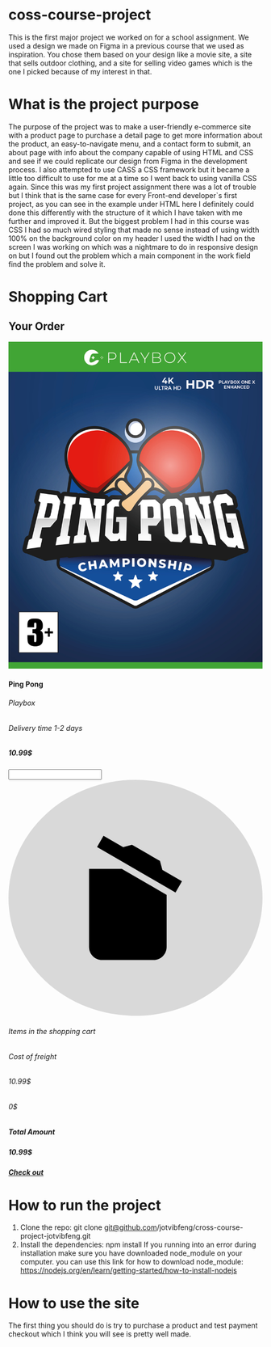 # coss-course-project
This is the first major project we worked on for a school assignment. We used a design we made on Figma in a previous course that we used as inspiration. You chose them based on your design like a movie site, a site that sells outdoor clothing, and a site for selling video games which is the one I picked because of my interest in that.

# What is the project purpose 
The purpose of the project was to make a user-friendly e-commerce site with a product page to purchase a detail page to get more information about the product, an easy-to-navigate menu, and a contact form to submit, an about page with info about the company capable of using HTML and CSS and see if we could replicate our design from Figma in the development process. I also attempted to use CASS a CSS framework but it became a little too difficult to use for me at a time so I went back to using vanilla CSS again. Since this was my first project assignment there was a lot of trouble but I think that is the same case for every Front-end developer`s first project, as you can see in the example under HTML here I definitely could done this differently with the structure of it which I have taken with me further and improved it. But the biggest problem I had in this course was CSS I had so much wired styling that made no sense instead of using width 100% on the background color on my header I used the width I had on the screen I was working on which was a nightmare to do in responsive design on but I found out the problem which a main component in the work field find the problem and solve it.         

<div class="title-shopping">
        <h1>Shopping Cart</h1>
      </div>
      <div class="title-order">
        <h2>Your Order</h2>
      </div>
      <div class="order-container">
        <div class="order-image">
          <img
            src="images/PingPong-image.jpeg"
            class="ping-pong-order"
            alt="Picture of cover to Ping Pong"
          />
        </div>
        <div class="order-dis">
          <h4 class="game-title">Ping Pong</h4>
          <h6 class="console-order">Playbox</h6>
          <h6 class="del-time">Delivery time 1-2 days</h6>
          <h5 class="order-price">10.99$</h5>
          <input type="number" class="number" inputmode="numeric" />
          <svg
            class="bin"
            viewBox="0 0 41 38"
            fill="none"
            xmlns="http://www.w3.org/2000/svg"
          >
            <ellipse cx="20.5" cy="19" rx="20.5" ry="19" fill="#D9D9D9" />
            <path
              d="M28 16.3337L26.9562 18.1462L14.2944 10.8125L15.3382 9L18.5115 10.8334L19.9311 10.4458L24.4509 13.065L24.8372 14.5003L28 16.3337ZM13 26.9047V14.3326H18.2923L25.5261 18.5233V26.9047C25.5261 27.4604 25.3061 27.9933 24.9146 28.3863C24.5231 28.7792 23.9921 29 23.4384 29H15.0877C14.534 29 14.003 28.7792 13.6115 28.3863C13.22 27.9933 13 27.4604 13 26.9047Z"
              fill="black"
            />
          </svg>
        </div>
      </div>
      <div class="checkout-container">
        <h6 class="item-cart">Items in the shopping cart</h6>
        <h6 class="cost-cart">Cost of freight</h6>
        <h6 class="price-item">10.99$</h6>
        <h6 class="price-cost">0$</h6>
        <h5 class="total">Total Amount</h5>
        <h5 class="total-price">10.99$</h5>
        <a href="checkout.html" class="hero-checkout"
          ><h5 class="check-price">Check out</h5></a
        >
      </div>
      
# How to run the project
1. Clone the repo:
git clone git@github.com/jotvibfeng/cross-course-project-jotvibfeng.git
2. Install the dependencies:
npm install
If you running into an error during installation make sure you have downloaded node_module on your computer.
you can use this link for how to download node_module: https://nodejs.org/en/learn/getting-started/how-to-install-nodejs

# How to use the site
The first thing you should do is try to purchase a product and test payment checkout which I think you will see is pretty well made. 
